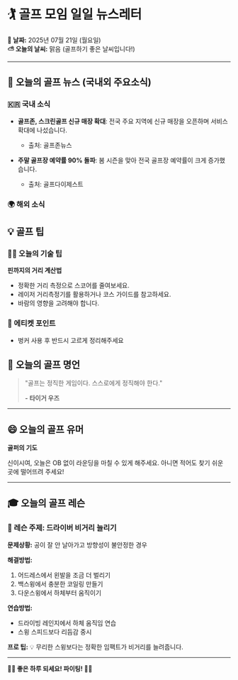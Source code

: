# 🏌️ 골프 모임 일일 뉴스레터

**📅 날짜:** 2025년 07월 21일 (월요일)  
**⛅ 오늘의 날씨:** 맑음 (골프하기 좋은 날씨입니다!)

---

## 📰 오늘의 골프 뉴스 (국내외 주요소식)

### 🇰🇷 국내 소식
- **골프존, 스크린골프 신규 매장 확대**: 전국 주요 지역에 신규 매장을 오픈하며 서비스 확대에 나섰습니다.
  - 출처: 골프존뉴스

- **주말 골프장 예약률 90% 돌파**: 봄 시즌을 맞아 전국 골프장 예약률이 크게 증가했습니다.
  - 출처: 골프다이제스트

### 🌍 해외 소식


## 💡 골프 팁

### 🏌️‍♂️ 오늘의 기술 팁
**핀까지의 거리 계산법**
- 정확한 거리 측정으로 스코어를 줄여보세요.
- 레이저 거리측정기를 활용하거나 코스 가이드를 참고하세요.
- 바람의 영향을 고려해야 합니다.

### 🤝 에티켓 포인트
- 벙커 사용 후 반드시 고르게 정리해주세요


## 💭 오늘의 골프 명언

> "골프는 정직한 게임이다. 스스로에게 정직해야 한다."
> 
> **- 타이거 우즈**

---

## 😄 오늘의 골프 유머

**골퍼의 기도**

신이시여, 오늘은 OB 없이 라운딩을 마칠 수 있게 해주세요. 아니면 적어도 찾기 쉬운 곳에 떨어뜨려 주세요!

---

## 🎓 오늘의 골프 레슨

### 📖 레슨 주제: 드라이버 비거리 늘리기

**문제상황:**
공이 잘 안 날아가고 방향성이 불안정한 경우

**해결방법:**
1. 어드레스에서 왼발을 조금 더 벌리기
2. 백스윙에서 충분한 코일링 만들기
3. 다운스윙에서 하체부터 움직이기

**연습방법:**
- 드라이빙 레인지에서 하체 움직임 연습
- 스윙 스피드보다 리듬감 중시

**프로 팁:**
💡 무리한 스윙보다는 정확한 임팩트가 비거리를 늘려줍니다.

---
**🏌️‍♀️ 좋은 하루 되세요! 파이팅! 🏌️‍♂️**